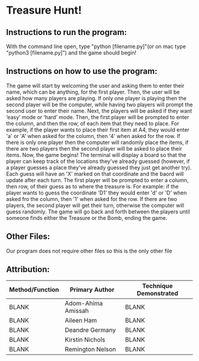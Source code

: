 # Treasure Hunt!

## Instructions to run the program:

With the command line open, type "python [filename.py]"(or on mac type "python3 [filename.py]") and the game should begin!

## Instructions on how to use the program:

The game will start by welcoming the user and asking them to enter their name, which can be anything, for the first player. Then, the user will be asked how many players are playing. If only one player is playing then the second player will be the computer, while having two players will prompt the second user to enter their name. Next, the players will be asked if they want ‘easy’ mode or ‘hard’ mode. Then, the first player will be prompted to enter the column, and then the row, of each item that they need to place. For example, if the player wants to place their first item at A4, they would enter 'a' or 'A' when asked for the column, then '4' when asked for the row. If there is only one player then the computer will randomly place the items, if there are two players then the second player will be asked to place their items. Now, the game begins! The terminal will display a board so that the player can keep track of the locations they've already guessed (however, if a player guesses a place they've already guessed they just get another try). Each guess will have an 'X' marked on that coordinate and the baord will update after each turn. The first player will be prompted to enter a column, then row, of their guess as to where the treasure is. For example: if the player wants to guess the coordinate 'D1' they would enter 'd' or 'D' when asked fro the column, then '1' when asked for the row. If there are two players, the second player will get their turn,  otherwise the computer will guess randomly. The game will go back and forth between the players until someone finds either the Treasure or the Bomb, ending the game.

## Other Files:

Our program does not require other files so this is the only other file
    
## Attribution: 

| Method/Function | Primary Author | Technique Demonstrated |
| --- | --- | --- |
| BLANK | Adom-Ahima Amissah | BLANK |
| BLANK | Aileen Ham | BLANK |
| BLANK | Deandre Germany | BLANK |
| BLANK | Kirstin Nichols | BLANK |
| BLANK | Remington Nelson | BLANK |